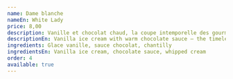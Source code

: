 ```yaml
---
name: Dame blanche
nameEn: White Lady
price: 8,00
description: Vanille et chocolat chaud, la coupe intemporelle des gourmands.
descriptionEn: Vanilla ice cream with warm chocolate sauce — the timeless indulgence.
ingredients: Glace vanille, sauce chocolat, chantilly
ingredientsEn: Vanilla ice cream, chocolate sauce, whipped cream
order: 4
available: true
---
```

